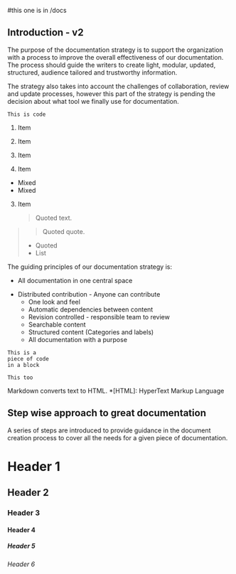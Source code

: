 #this one is in /docs
## Introduction - v2

The purpose of the documentation strategy is to support the organization with a process to improve the overall effectiveness of our documentation. The process should guide the writers to create light, modular, updated, structured, audience tailored and trustworthy information. 

The strategy also takes into account the challenges of collaboration, review and update processes, however this part of the strategy is pending the decision about what tool we finally use for documentation.

	
`This is code`

1. Item
2. Item

1. Item
2. Item
 * Mixed
 * Mixed
3. Item

   > Quoted text.
> > Quoted quote.
> * Quoted
> * List

The guiding principles of our documentation strategy is:
* All documentation in one central space
- Distributed contribution - Anyone can contribute
  *  One look and feel
  *  Automatic dependencies between content
  *  Revision controlled - responsible team to review
  *  Searchable content
  *  Structured content (Categories and labels)
  *  All documentation with a purpose
 
~~~~
This is a
piece of code
in a block
~~~~
```
This too
```


Markdown converts text to HTML.
*[HTML]: HyperText Markup Language


## Step wise approach to great documentation

A series of steps are introduced to provide guidance in the document creation process to cover all the needs for a given piece of documentation.


# Header 1
## Header 2
### Header 3
#### Header 4 ####
##### Header 5 #####
###### Header 6 ######

